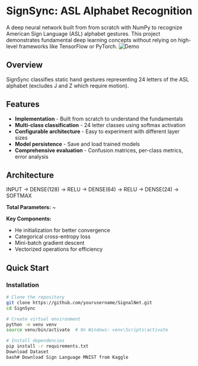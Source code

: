 # SignSync: ASL Alphabet Recognition

A deep neural network built from from scratch with NumPy to recognize American Sign Language (ASL) alphabet gestures. This project demonstrates fundamental deep learning concepts without relying on high-level frameworks like TensorFlow or PyTorch.
![Demo](assets/demo.gif)

## Overview

SignSync classifies static hand gestures representing 24 letters of the ASL alphabet (excludes J and Z which require motion).

## Features

- **Implementation** - Built from scratch to understand the fundamentals
- **Multi-class classification** - 24 letter classes using softmax activation
- **Configurable architecture** - Easy to experiment with different layer sizes
- **Model persistence** - Save and load trained models
- **Comprehensive evaluation** - Confusion matrices, per-class metrics, error analysis

## Architecture

INPUT → DENSE(128) → RELU → DENSE(64) → RELU → DENSE(24) → SOFTMAX

**Total Parameters:** ~

**Key Components:**
- He initialization for better convergence
- Categorical cross-entropy loss
- Mini-batch gradient descent
- Vectorized operations for efficiency

## Quick Start

### Installation
```bash
# Clone the repository
git clone https://github.com/yourusername/SignalNet.git
cd SignSync

# Create virtual environment
python -m venv venv
source venv/bin/activate  # On Windows: venv\Scripts\activate

# Install dependencies
pip install -r requirements.txt
Download Dataset
bash# Download Sign Language MNIST from Kaggle
```
